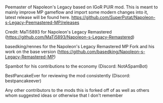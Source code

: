 Peemaster of Napoleon's Legacy based on IGoR PUIR mod. This is meant to mainly improve MP gameflow and import some modern changes into it, latest release will be found here. https://github.com/SuperPotat/Napoleon-s-Legacy-Peemastered-MP/releases

Credit:
  MaTi5893 for Napoleon's Legacy Remastered (https://github.com/MaTi5893/Napoleon-s-Legacy-Remastered)
  
  basedking/rennes for the Napoleon's Legacy Remastered MP Fork and his work on the base version (https://github.com/basedking/Napoleon-s-Legacy-Remastered-MP)
  
  Spambot for his contributions to the economy (Discord: NotASpamBot)
  
  BestPancakeEver for reviewing the mod consistently (Discord: bestpancakeever)
  
  Any other contributors to the mods this is forked off of as well as others whom suggested ideas or otherwise that I don't remember
